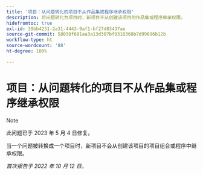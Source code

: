 ```yaml
---
title: '项目：从问题转化的项目不从作品集或程序继承权限'
description: 将问题转化为项目时，新项目不从创建该项目的作品集或程序继承权限。
hidefromtoc: true
exl-id: 39bb4231-2a31-4443-9af1-bf27d83437ae
source-git-commit: 58038f681aa3a13d307bf9318368b7d99696b12b
workflow-type: ht
source-wordcount: '88'
ht-degree: 100%

---
```


# 项目：从问题转化的项目不从作品集或程序继承权限

>[!NOTE]
>
>此问题已于 2023 年 5 月 4 日修复。

当一个问题被转换成一个项目时，新项目不会从创建该项目的项目组合或程序中继承权限。

_首次报告于 2022 年 10 月 12 日。_
